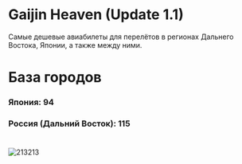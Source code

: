 # Gaijin Heaven (Update 1.1)
Самые дешевые авиабилеты для перелётов в регионах Дальнего Востока, Японии, а также между ними.
# База городов
### Япония: 94
### Россия (Дальний Восток): 115
#
![213213](https://user-images.githubusercontent.com/41709736/77310074-6e5f4900-6d49-11ea-8f40-5e6c9aa72aed.png)

